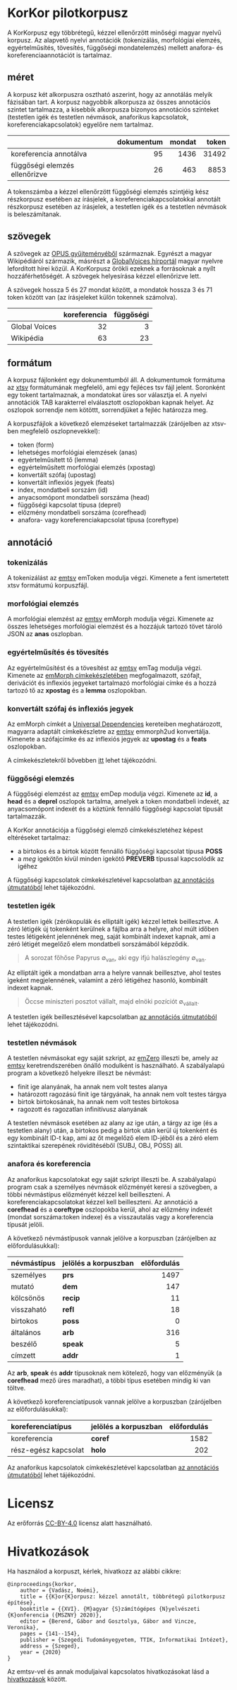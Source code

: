 # KorKor pilotkorpusz

A KorKorpusz egy többrétegű, kézzel ellenőrzött minőségi magyar nyelvű korpusz. Az alapvető nyelvi annotációk (tokenizálás, morfológiai elemzés, egyértelműsítés, tövesítés, függőségi mondatelemzés) mellett anafora- és koreferenciaannotációt is tartalmaz.

## méret

A korpusz két alkorpuszra osztható aszerint, hogy az annotálás melyik fázisában tart. A korpusz nagyobbik alkorpusza az összes annotációs szintet tartalmazza, a kisebbik alkorpusza bizonyos annotációs szinteket (testetlen igék és testetlen névmások, anaforikus kapcsolatok, koreferenciakapcsolatok) egyelőre nem tartalmaz.

| | dokumentum        | mondat           | token  |
|:----------| -------------:|-------------:| -----:|
|koreferencia annotálva | 95     | 1436 | 31492 |
|függőségi elemzés ellenőrizve |  26     | 463 | 8853 |

A tokenszámba a kézzel ellenőrzött függőségi elemzés szintjéig kész részkorpusz esetében az írásjelek, a koreferenciakapcsolatokkal annotált részkorpusz esetében az írásjelek, a testetlen igék és a testetlen névmások is beleszámítanak.

## szövegek

A szövegek az [OPUS gyűjteményéből](http://opus.nlpl.eu/) származnak. Egyrészt a magyar Wikipédiáról származik, másrészt a [GlobalVoices hírportál](https://hu.globalvoices.org) magyar nyelvre lefordított hírei közül. A KorKorpusz örökli ezeknek a forrásoknak a nyílt hozzáférhetőségét. A szövegek helyesírása kézzel ellenőrizve lett.

A szövegek hossza 5 és 27 mondat között, a mondatok hossza 3 és 71 token között van (az írásjeleket külön tokennek számolva).

| | koreferencia        | függőségi           |
|:----------| -------------:|-------------:|
| Global Voices |   32  |  3 |
| Wikipédia |   63   |  23 |

## formátum

A korpusz fájlonként egy dokunemtumból áll. A dokumentumok formátuma az [xtsv](https://github.com/dlt-rilmta/xtsv) formátumának megfelelő, ami egy fejléces tsv fájl jelent. Soronként egy tokent tartalmaznak, a mondatokat üres sor választja el. A nyelvi annotációk TAB karakterrel elválasztott oszlopokban kapnak helyet. Az oszlopok sorrendje nem kötöttt, sorrendjüket a fejléc határozza meg.

A korpuszfájlok a következő elemzéseket tartalmazzák (zárójelben az xtsv-ben megfelelő oszlopnevekkel):

* token (form)
* lehetséges morfológiai elemzések (anas)
* egyértelműsített tő (lemma)
* egyértelműsített morfológiai elemzés (xpostag)
* konvertált szófaj (upostag)
* konvertált inflexiós jegyek (feats)
* index, mondatbeli sorszám (id)
* anyacsomópont mondatbeli sorszáma (head)
* függőségi kapcsolat típusa (deprel)
* előzmény mondatbeli sorszáma (corefhead)
* anafora- vagy koreferenciakapcsolat típusa (coreftype)

## annotáció

### tokenizálás

A tokenizálást az [emtsv](https://github.com/dlt-rilmta/emtsv) emToken modulja végzi. Kimenete a fent ismertetett xtsv formátumú korpuszfájl.

### morfológiai elemzés

A morfológiai elemzést az [emtsv](https://github.com/dlt-rilmta/emtsv) emMorph modulja végzi. Kimenete az összes lehetséges morfológiai elemzést és a hozzájuk tartozó tövet tároló JSON az **anas** oszlopban.

### egyértelműsítés és tövesítés

Az egyértelműsítést és a tövesítést az [emtsv](https://github.com/dlt-rilmta/emtsv) emTag modulja végzi. Kimenete az [emMorph címkekészletében](http://e-magyar.hu/hu/textmodules/emmorph_codelist) megfogalmazott, szófajt, derivációt és inflexiós jegyeket tartalmazó morfológiai címke és a hozzá tartozó tő az **xpostag** és a **lemma** oszlopokban.

### konvertált szófaj és inflexiós jegyek

Az emMorph címkét a [Universal Dependencies](https://universaldependencies.org) kereteiben meghatározott, magyarra adaptált címkekészletre az [emtsv](https://github.com/dlt-rilmta/emtsv) emmorph2ud konvertálja. Kimenete a szófajcímke és az inflexiós jegyek az **upostag** és a **feats** oszlopokban.

A címkekészletekről bővebben [itt](https://github.com/dlt-rilmta/panmorph) lehet tájékozódni.

### függőségi elemzés

A függőségi elemzést az [emtsv](https://github.com/dlt-rilmta/emtsv) emDep modulja végzi. Kimenete az **id**, a **head** és a **deprel** oszlopok tartalma, amelyek a token mondatbeli indexét, az anyacsomópont indexét és a köztünk fennálló függőségi kapcsolat típusát tartalmazzák.

A KorKor annotációja a függőségi elemző címkekészletéhez képest eltéréseket tartalmaz:
 * a birtokos és a birtok között fennálló függőségi kapcsolat típusa **POSS**
 * a *meg* igekötőn kívül minden igekötő **PREVERB** típussal kapcsolódik az igéhez 
 
 A függőségi kapcsolatok címkekészletével kapcsolatban [az annotációs útmutatóból](utmutatok/emdep_checker_guide.pdf) lehet tájékozódni.

### testetlen igék

A testetlen igék (zérókopulák és elliptált igék) kézzel lettek beillesztve. A zéró létigék új tokenként kerülnek a fájlba arra a helyre, ahol múlt időben testes létigeként jelennének meg, saját kombinált indexet kapnak, ami a zéró létigét megelőző elem mondatbeli sorszámából képződik.

> A sorozat főhőse Papyrus ∅<sub>van</sub>, aki egy ifjú halászlegény ∅<sub>van</sub>.

Az elliptált igék a mondatban arra a helyre vannak beillesztve, ahol testes igeként megjelennének, valamint a zéró létigéhez hasonló, kombinált indexet kapnak.

> Öccse miniszteri posztot vállalt, majd elnöki pozíciót ∅<sub>vállalt</sub>.

A testetlen igék beillesztésével kapcsolatban [az annotációs útmutatóból](utmutatok/zero_verb_guide.pdf) lehet tájékozódni.

### testetlen névmások

A testetlen névmásokat egy saját szkript, az [emZero](https://github.com/vadno/emzero) illeszti be, amely az [emtsv](https://github.com/dlt-rilmta/emtsv) keretrendszerében önálló modulként is használható. A szabályalapú program a következő helyekre illeszt be névmást:
* finit ige alanyának, ha annak nem volt testes alanya
* határozott ragozású finit ige tárgyának, ha annak nem volt testes tárgya
* birtok birtokosának, ha annak nem volt testes birtokosa
* ragozott és ragozatlan infinitívusz alanyának

A testetlen névmások esetében az alany az ige után, a tárgy az ige (és a testetlen alany) után, a birtokos pedig a birtok után kerül új tokenként és egy kombinált ID-t kap, ami az őt megelőző elem ID-jéből és a zéró elem szintaktikai szerepének rövidítéséből (SUBJ, OBJ, POSS) áll.

### anafora és koreferencia

Az anaforikus kapcsolatokat egy saját szkript illeszti be. A szabályalapú program csak a személyes névmások előzményét keresi a szövegben, a többi névmástípus előzményét kézzel kell beilleszteni. A koreferenciakapcsolatokat kézzel kell beilleszteni. Az annotáció a **corefhead** és a **coreftype** oszlopokba kerül, ahol az előzmény indexét (mondat sorszáma:token indexe) és a visszautalás vagy a koreferencia típusát jelöli.

A következő névmástípusok vannak jelölve a korpuszban (zárójelben az előfordulásukkal):

| névmástípus | jelölés a korpuszban  | előfordulás  |
|:----------| :-------------|-------------:|
| személyes | **prs** | 1497 |
| mutató | **dem** | 147 |
| kölcsönös | **recip** | 11 |
| visszaható | **refl** | 18 |
| birtokos | **poss** | 0 |
| általános | **arb** | 316 |
| beszélő| **speak** | 5 |
| címzett | **addr** | 1 |

Az **arb**, **speak** és **addr** típusoknak nem kötelező, hogy van előzményük (a **corefhead** mező üres maradhat), a többi típus esetében mindig ki van töltve.

 A következő koreferenciatípusok vannak jelölve a korpuszban (zárójelben az előfordulásukkal):

| koreferenciatípus | jelölés a korpuszban  | előfordulás  |
|:----------| :-------------|-------------:|
| koreferencia | **coref** | 1582 |
| rész-egész kapcsolat | **holo** | 202 |

Az anaforikus kapcsolatok címkekészletével kapcsolatban [az annotációs útmutatóból](utmutatok/koref_annot_guide.pdf) lehet tájékozódni.

# Licensz
Az erőforrás [CC-BY-4.0](LICENSE) licensz alatt használható.

# Hivatkozások

Ha használod a korpuszt, kérlek, hivatkozz az alábbi cikkre:

```
@inproceedings{korkor,
    author = {Vadász, Noémi},
    title = {{K}or{K}orpusz: kézzel annotált, többrétegű pilotkorpusz építése},
    booktitle = {{XVI}. {M}agyar {S}zámítógépes {N}yelvészeti {K}onferencia ({MSZNY} 2020)},
    editor = {Berend, Gábor and Gosztolya, Gábor and Vincze, Veronika},
    pages = {141--154},
    publisher = {Szegedi Tudományegyetem, TTIK, Informatikai Intézet},
    address = {Szeged},
    year = {2020}
}
```

Az emtsv-vel és annak moduljaival kapcsolatos hivatkozásokat lásd a [hivatkozások](hivatkozasok.bib) között.
